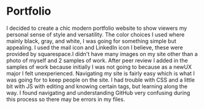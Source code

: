 # Portfolio
I decided to create a chic modern portfolio website to show viewers my personal sense of style and versatility. The color choices I used where mainly black, gray, and white, I was going for something simple but appealing. I used the mail icon and LinkedIn icon I believe, these were provided by squarespace.I didn't have many images on my site other than a photo of myself and 2 samples of work. After peer review I added in the samples of work because initially I was not going to because as a newUX major I felt unexperienced. Navigating my site is fairly easy which is what I was going for to keep people on the site. I had trouble with CSS and a little bit with JS with editing and knowing certain tags, but learning along the way. I found navigating and understanding GitHub very confusing during this process so there may be errors in my files.
